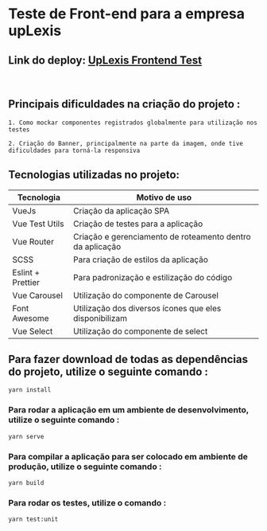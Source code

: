 # Teste de Front-end para a empresa upLexis

## Link do deploy: [UpLexis Frontend Test](https://uplexis-frontend-test.netlify.app/#/)

<br />

## Principais dificuldades na criação do projeto :

```
1. Como mockar componentes registrados globalmente para utilização nos testes

2. Criação do Banner, principalmente na parte da imagem, onde tive dificuldades para torná-la responsiva
```

## Tecnologias utilizadas no projeto: 
| Tecnologia        | Motivo de uso                                             |
| ----------------- | --------------------------------------------------------- |
| VueJs             | Criação da aplicação SPA                                  |
| Vue Test Utils    | Criação de testes para a aplicação                        |
| Vue Router        | Criação e gerenciamento de roteamento dentro da aplicação |
| SCSS              | Para criação de estilos da aplicação                      |
| Eslint + Prettier | Para padronização e estilização do código                 |
| Vue Carousel      | Utilização do componente de Carousel                      |
| Font Awesome      | Utilização dos diversos ícones que eles disponibilizam    |
| Vue Select        | Utilização do componente de select                        |

## Para fazer download de todas as dependências do projeto, utilize o seguinte comando :
```
yarn install
```

### Para rodar a aplicação em um ambiente de desenvolvimento, utilize o seguinte comando :
```
yarn serve
```

### Para compilar a aplicação para ser colocado em ambiente de produção, utilize o seguinte comando :
```
yarn build
```

### Para rodar os testes, utilize o comando :
```
yarn test:unit
```
